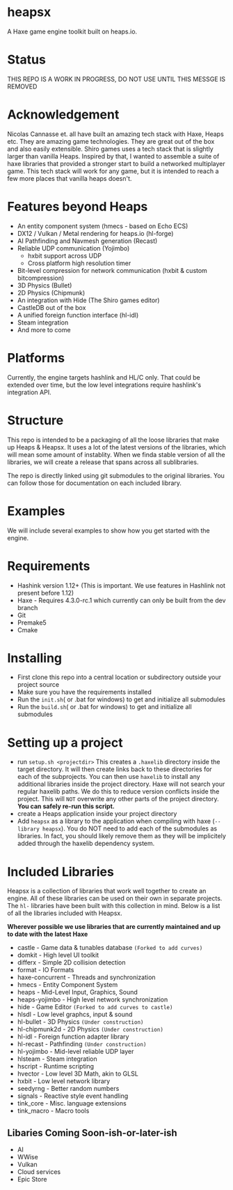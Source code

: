 # heapsx
A Haxe game engine toolkit built on heaps.io.  

# Status

THIS REPO IS A WORK IN PROGRESS, DO NOT USE UNTIL THIS MESSGE IS REMOVED

# Acknowledgement
Nicolas Cannasse et. all have built an amazing tech stack with Haxe, Heaps etc. They are amazing game technologies.  They are great out of the box and also easily extensible. Shiro games uses a tech stack that is slightly larger than vanilla Heaps.  Inspired by that, I wanted to assemble a suite of haxe libraries that provided a stronger start to build a networked multiplayer game.  This tech stack will work for any game, but it is intended to reach a few more places that vanilla heaps doesn't.

# Features beyond Heaps

- An entity component system (hmecs - based on Echo ECS)
- DX12 / Vulkan / Metal rendering for heaps.io (hl-forge)
- AI Pathfinding and Navmesh generation (Recast)
- Reliable UDP communication (Yojimbo)
    - hxbit support across UDP
    - Cross platform high resolution timer
- Bit-level compression for network communication (hxbit & custom bitcompression)
- 3D Physics (Bullet)
- 2D Physics (Chipmunk)
- An integration with Hide (The Shiro games editor)
- CastleDB out of the box
- A unified foreign function interface (hl-idl)
- Steam integration
- And more to come

# Platforms
Currently, the engine targets hashlink and HL/C only. That could be extended over time, but the low level integrations require hashlink's integration API.

# Structure
This repo is intended to be a packaging of all the loose libraries that make up Heaps & Heapsx.  It uses a lot of the latest versions of the libraries, which will mean some amount of instablity.  When we finda stable version of all the libraries, we will create a release that spans across all sublibraries.

The repo is directly linked using git submodules to the original libraries.  You can follow those for documentation on each included library.

# Examples
We will include several examples to show how you get started with the engine.

# Requirements
- Hashink version 1.12+ (This is important. We use features in Hashlink not present before 1.12)
- Haxe - Requires 4.3.0-rc.1 which currently can only be built from the dev branch
- Git
- Premake5
- Cmake

# Installing
- First clone this repo into a central location or subdirectory outside your project source
- Make sure you have the requirements installed
- Run the `init.sh`( or .bat for windows) to get and initialize all submodules
- Run the `build.sh`( or .bat for windows) to get and initialize all submodules

# Setting up a project
- run `setup.sh <projectdir>` This creates a `.haxelib` directory inside the target directory. It will then create links back to these directories for each of the subprojects.  You can then use `haxelib` to install any additional libraries inside the project directory.  Haxe will not search your regular haxelib paths.  We do this to reduce version conflicts inside the project. This will `NOT` overwrite any other parts of the project directory.  **You can safely re-run this script.**
- create a Heaps application inside your project directory
- Add `heapsx` as a library to the application when compiling with haxe (`--library heapsx`).  You do NOT need to add each of the submodules as libraries.  In fact, you should likely remove them as they will be implicitely added through the haxelib dependency system.

# Included Libraries

Heapsx is a collection of libraries that work well together to create an engine.  All of these libraries can be used on their own in separate projects.  The `hl-` libraries have been built with this collection in mind.  Below is a list of all the libraries included with Heapsx.

**Wherever possible we use libraries that are currently maintained and up to date with the latest Haxe**

* castle - Game data & tunables database `(Forked to add curves)`
* domkit - High level UI toolkit
* differx - Simple 2D collision detection
* format - IO Formats
* haxe-concurrent - Threads and synchronization
* hmecs - Entity Component System
* heaps - Mid-Level Input, Graphics, Sound
* heaps-yojimbo - High level network synchronization
* hide - Game Editor `(Forked to add curves to castle)`
* hlsdl - Low level graphcs, input & sound
* hl-bullet - 3D Physics `(Under construction)`
* hl-chipmunk2d - 2D Physics `(Under construction)`
* hl-idl - Foreign function adapter library
* hl-recast - Pathfinding `(Under construction)`
* hl-yojimbo - Mid-level reliable UDP layer
* hlsteam - Steam integration
* hscript - Runtime scripting
* hvector - Low level 3D Math, akin to GLSL
* hxbit - Low level network library
* seedyrng - Better random numbers
* signals - Reactive style event handling
* tink_core - Misc. language extensions
* tink_macro - Macro tools

## Libaries Coming Soon-ish-or-later-ish
* AI
* WWise
* Vulkan
* Cloud services
* Epic Store
